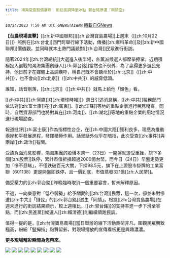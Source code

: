 ```yaml
---
title: 鴻海受查股價暴跌  街訪民調降至冰點 郭台銘慘遭「兩頭空」
---
```

`10/24/2023 7:50 AM UTC GNEWSTAIWAN` [轉載自GNews](https://gnews.org/articles/1873426)



**【台農現場直擊】**[[zh:新中國聯邦]][[zh:台灣寶島農場]]上週末（[[zh:10月22日]]）照例在[[zh:台北]]西門町舉行線下活動，傳播[[zh:爆料革命]]及[[zh:新中國聯邦]]價值觀，並同時就本土熱門議題對[[zh:台灣]]民眾進行街訪。  

隨著2024年[[zh:台灣總統]]大選進入後半場，各黨派候選人都摩拳擦掌。近期積極投入選戰的鴻海集團創辦人[[zh:郭台銘]]當然也不例外，為了贏得更多選民支持，他日前才在媒體上高調疾呼，稱自己既不會聽命於[[zh:北京]]（[[zh:中共]]），也不會向[[zh:北京]]（[[zh:中共]]）的威脅低頭。

  

誰知，話音剛落，[[zh:北京]]（[[zh:中共]]）就馬上給他「顏色」看。

  

[[zh:中共]][[zh:黨媒]]《[[zh:環球時報]]》週日引述消息稱，[[zh:中共]]稅務部門依法對[[zh:富士康]]在[[zh:廣東]]、[[zh:江蘇]]等地的重點企業進行稅務稽查，同時，自然資源部門也將對其在[[zh:河南]]、[[zh:湖北]]等地的重點企業的用地情況進行現場勘查。

  

報道批評[[zh:富士康]]作為指標性台企，在[[zh:中國大陸]]獲利良多，理應為推動兩岸和平發展進程，發揮積極作用。話里話外似乎在暗指，此次受查[[zh:事件]]與兩岸[[zh:政治]]有關。

  

受該負面消息影響，鴻海集團的股價本週一（23日）一開盤就遭受重挫，旗下多個[[zh:股票]]跌停，累計市值折損超過2000億台幣。而今日（24日）早盤走勢更加「慘不忍睹」，不僅跌破百元大關，下探98.5元，旗下在上證股市掛牌的工業富聯（601138）更是開盤即跌停，且一價到底，市值蒸發321億[[zh:人民幣]]。

  

備受壓力的[[zh:郭台銘]]昨晚臨時取消一個重要宴會，暫未解釋原因。

  

不過，一向樂意對「低谷弱勢」給予關愛的[[zh:台灣]]民眾，這一次，卻並未對慘遭[[zh:中共]]「撻伐」的[[zh:郭台銘]]滋生「同情」。根據[[zh:台灣寶島農場]]在週末進行的街訪結果顯示，較上週相比，[[zh:郭台銘]]的支持率進一步下滑至零點，而[[zh:民進黨]]候選人[[zh:賴清德]]則繼續領跑民調。

  

值得一提的是，[[zh:台灣寶島農場]]當日舉辦的線下活動熱鬧非凡，圍觀民眾興致極高，紛紛「竪拇指」點贊留影，對現場擺放的宣傳看板更是興趣濃濃。

  

**更多現場精彩瞬間為您帶來。**









![](ipfs://QmS1rTVCt5Gd2ruyLakZoMfL3EXLfMB3GQ5cK8zXBUEX8w?.png)
![](ipfs://QmPZhzKqPeHEUDLticGNLCA18obEukF3neMTELSfmgquZT?.png)
![](ipfs://QmNSoWRuUNineLNVrn16CBWa1QBKMiSpHe6Hp6pXK7Znk4?.png)
![](ipfs://QmctLtLgXrkoLyLAq6rQeZowVpi5DP8fhi3d1hb7duTAgi?.png)
![](ipfs://QmSMkmbyYnLb2gCkXKaipydMFJHiFBxY8pbQUg2md7sjbe?.png)
![](ipfs://QmPow1pyKfv2ySmxpwxg8AkvGDXAAopPDk3NmLqo5iNbBQ?.png)
![](ipfs://QmeobfvbuDC3eMTNgjrTmVZCPMxtEmUk6yxXujdiwzUXqr?.png)
![](ipfs://QmXwDyUKMH2NFDxXVpiWtmtKM5DfwPN27RDAD7Kh3XbLw5?.png)
![](ipfs://QmVJubJRkAyGtbkzNQuM15kPyqtVz6XHesU2dRN8AXRNpG?.png)

